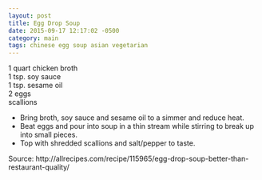 ```yaml
---
layout: post
title: Egg Drop Soup
date: 2015-09-17 12:17:02 -0500
category: main
tags: chinese egg soup asian vegetarian
---
```

1 quart chicken broth  
1 tsp. soy sauce  
1 tsp. sesame oil  
2 eggs  
scallions  
<ul>
	<li>Bring broth, soy sauce and sesame oil to a simmer and reduce heat.</li>
	<li>Beat eggs and pour into soup in a thin stream while stirring to break up into small pieces.</li>
	<li>Top with shredded scallions and salt/pepper to taste.</li>
</ul>
Source: http://allrecipes.com/recipe/115965/egg-drop-soup-better-than-restaurant-quality/  
